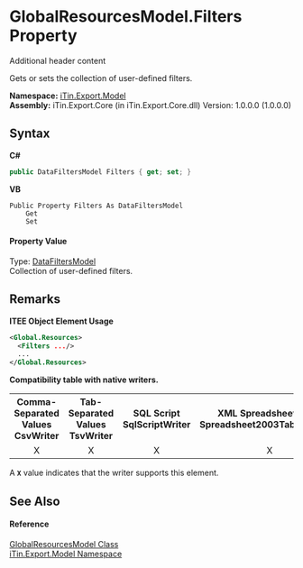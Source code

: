# GlobalResourcesModel.Filters Property 
Additional header content 

Gets or sets the collection of user-defined filters.

**Namespace:**&nbsp;<a href="N_iTin_Export_Model">iTin.Export.Model</a><br />**Assembly:**&nbsp;iTin.Export.Core (in iTin.Export.Core.dll) Version: 1.0.0.0 (1.0.0.0)

## Syntax

**C#**<br />
``` C#
public DataFiltersModel Filters { get; set; }
```

**VB**<br />
``` VB
Public Property Filters As DataFiltersModel
	Get
	Set
```


#### Property Value
Type: <a href="T_iTin_Export_Model_DataFiltersModel">DataFiltersModel</a><br />Collection of user-defined filters.

## Remarks

**ITEE Object Element Usage**<br />
``` XML
<Global.Resources>
  <Filters .../>
  ...
</Global.Resources>
```


<strong>Compatibility table with native writers.</strong><table><tr><th>Comma-Separated Values<br />CsvWriter</th><th>Tab-Separated Values<br />TsvWriter</th><th>SQL Script<br />SqlScriptWriter</th><th>XML Spreadsheet 2003<br />Spreadsheet2003TabularWriter</th></tr><tr><td align="center">X</td><td align="center">X</td><td align="center">X</td><td align="center">X</td></tr></table> A <strong>`X`</strong> value indicates that the writer supports this element.


## See Also


#### Reference
<a href="T_iTin_Export_Model_GlobalResourcesModel">GlobalResourcesModel Class</a><br /><a href="N_iTin_Export_Model">iTin.Export.Model Namespace</a><br />